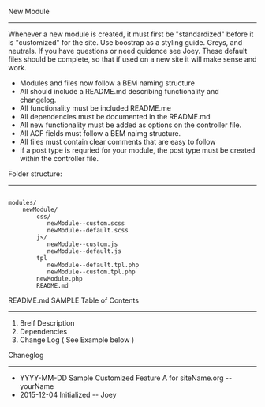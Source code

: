 New Module
___

Whenever a new module is created, it must first be "standardized" before it is "customized" for the site. Use boostrap as a styling guide. Greys, and neutrals. If you have questions or need quidence see Joey. These default files should be complete, so that if used on a new site it will make sense and work.


* Modules and files now follow a BEM naming structure
* All should include a README.md describing functionality and changelog.
* All functionality must be included README.me
* All dependencies must be documented in the README.md
* All new functionality must be added as options on the controller file.
* All ACF fields must follow a BEM naimg structure.
* All files must contain clear comments that are easy to follow
* If a post type is requried for your module, the post type must be created within the controller file.


Folder structure:
___

<code>
modules/
    newModule/
        css/
           newModule--custom.scss
           newModule--default.scss
        js/
           newModule--custom.js
           newModule--default.js
        tpl
           newModule--default.tpl.php
           newModule--custom.tpl.php
        newModule.php
        README.md
</code>





README.md SAMPLE Table of Contents
___

1. Breif Description
2. Dependencies
3. Change Log ( See Example below )



Chaneglog
___

* YYYY-MM-DD Sample Customized Feature A for siteName.org -- yourName
* 2015-12-04 Initialized -- Joey

